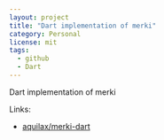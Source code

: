```yaml
---
layout: project
title: "Dart implementation of merki"
category: Personal
license: mit
tags:
  - github
  - Dart
---
```


Dart implementation of merki

Links:


* [aquilax/merki-dart](https://github.com/aquilax/merki-dart)
